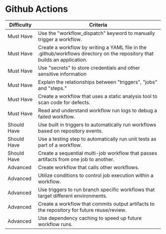 # Github Actions

|  Difficulty |  Criteria                                                                                                             |
| ------------------- | ------------------------------------------------------------------------------------------------------------------------- |
| Must Have           | Use the "workflow_dispatch" keyword to manually trigger a workflow.                                                       |
| Must Have           | Create a workflow by writing a YAML file in the .github/workflows directory on the repository that builds an application. |
| Must Have           | Use "secrets" to store credentials and other sensitive information                                                        |
| Must Have           | Explain the relationships between "triggers", "jobs" and "steps."                                                         |
| Must Have           | Create a workflow that uses a static analysis tool to scan code for defects.                                              |
| Must Have           | Read and understand workflow run logs to debug a failed workflow.                                                         |
| Should Have         | Use built in triggers to automatically run workflows based on repository events.                                          |
| Should Have         | Use a testing step to automatically run unit tests as part of a workflow.                                                 |
| Should Have         | Create a sequential multi-job workflow that passes artifacts from one job to another.                                     |
| Advanced        | Create workflow that calls other workflows.                                                                               |
| Advanced        | Utilize conditions to control job execution within a workflow.                                                            |
| Advanced        | Use triggers to run branch specific workflows that target different environments.                                         |
| Advanced        | Create a workflow that commits output artifacts to the repository for future reuse/review.                                |
| Advanced        | Use dependency caching to speed up future workflow runs.                                                                  |
